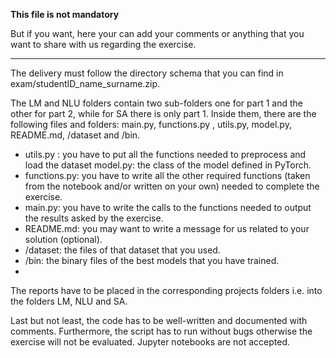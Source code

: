 **This file is not mandatory**

But if you want, here your can add your comments or anything that you want to share with us
regarding the exercise.

-----

The delivery must follow the directory schema that you can find in exam/studentID_name_surname.zip.

The LM and NLU folders contain two sub-folders one for part 1 and the other for part 2, while for SA there is only part 1. Inside them, there are the following files and folders: main.py, functions.py ,  utils.py,  model.py,  README.md, /dataset and /bin.

- utils.py : you have to put all the functions needed to preprocess and load the dataset
model.py: the class of the model defined in PyTorch.
- functions.py: you have to write all the other required functions (taken from the notebook and/or written on your own) needed to complete the exercise.
- main.py: you have to write the calls to the functions needed to output the results asked by the exercise.
- README.md: you may want to write a message for us related to your solution (optional).
- /dataset: the files of that dataset that you used.
- /bin: the binary files of the best models that you have trained.
- 
The reports have to be placed in the corresponding projects folders i.e. into the folders LM, NLU and SA.

Last but not least, the code has to be well-written and documented with comments. Furthermore, the script has to run without bugs otherwise the exercise will not be evaluated. Jupyter notebooks are not accepted.